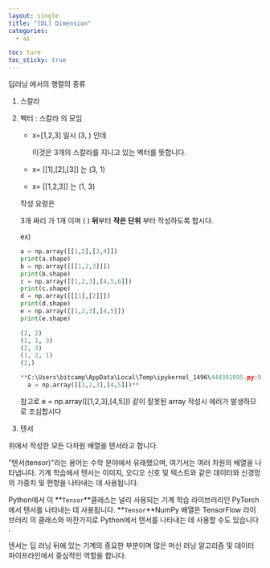 ```yaml
---
layout: single
title: "[DL] Dimension"
categories:
  - ai

toc: ture
toc_sticky: true
---
```


<!-- 위는 머릿말임 아래부터 포스트 본문 -->

딥러닝 에서의 행렬의 종류

1. 스칼라 
2. 벡터 : 스칼라 의 모임 
    - x=[1,2,3] 일시 (3, ) 인데
        
        이것은 3개의 스칼라를 지니고 있는 벡터를 뜻합니다.
        
    - x= [[1],[2],[3]] 는 (3, 1)
    - x= [[1,2,3]] 는 (1, 3)
    
    작성 요령은 
    
    3개 짜리 가 1개 이며  ( ) **뒤**부터 **작은 단위** 부터 작성하도록 합시다.
    
    ex)
    
    ```python
    a = np.array([[1,2],[3,4]])
    print(a.shape)
    b = np.array([[[1,2,3]]])
    print(b.shape)
    c = np.array([[1,2,3],[4,5,6]])
    print(c.shape)
    d = np.array([[[1],[2]]])
    print(d.shape)
    e = np.array([[1,2,3],[4,5]])
    print(e.shape)
    ```
    
    ```python
    (2, 2)
    (1, 1, 3)
    (2, 3)
    (1, 2, 1)
    (2,)
    
    **C:\Users\bitcamp\AppData\Local\Temp\ipykernel_1496\444391095.py:9: VisibleDeprecationWarning: Creating an ndarray from ragged nested sequences (which is a list-or-tuple of lists-or-tuples-or ndarrays with different lengths or shapes) is deprecated. If you meant to do this, you must specify 'dtype=object' when creating the ndarray.
      a = np.array([[1,2,3],[4,5]])**
    ```
    
    참고로 e = np.array([[1,2,3],[4,5]]) 같이 잘못된 array 작성시 에러가 발생하므로 조심합시다
    
3. 텐서

위에서 작성한 모든 다차원 배열을 텐서라고 합니다.

 "텐서(tensor)"라는 용어는 수학 분야에서 유래했으며, 여기서는 여러 차원의 배열을 나타냅니다. 기계 학습에서 텐서는 이미지, 오디오 신호 및 텍스트와 같은 데이터와 신경망의 가중치 및 편향을 나타내는 데 사용됩니다.

Python에서 이 **`Tensor`**클래스는 널리 사용되는 기계 학습 라이브러리인 PyTorch에서 텐서를 나타내는 데 사용됩니다. **`Tensor`**NumPy 배열은 TensorFlow 라이브러리 의 클래스와 마찬가지로 Python에서 텐서를 나타내는 데 사용할 수도 있습니다 .

텐서는 딥 러닝 뒤에 있는 기계의 중요한 부분이며 많은 머신 러닝 알고리즘 및 데이터 파이프라인에서 중심적인 역할을 합니다.